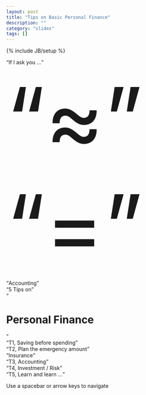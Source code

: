 ```yaml
---
layout: post
title: "Tips on Basic Personal Finance"
description: ""
category: "slides"
tags: []
---
```

{% include JB/setup %}

<div id="big" class="step" data-x="-1500" data-y="-1600" data-scale="6" data-rotate="-90">
        <q>If I ask you ...</q>
</div>

<div id="around" class="step slide point" data-x="-800" data-y="-2500" date-z="0" data-scale="0.5">
    <q style="font-size: 17em">&asymp;</q>
</div>

<div id="percise" class="step slide point" data-x="-300" data-y="-2500" data-scale="0.5">
    <q style="font-size: 17em">=</q>
</div>

<div id="acc" class="step" data-x="100" data-y="-2200" data-scale="2.5">
        <q>Accounting</q>
</div>

<div id="title" class="step" data-x="3000" data-y="-300" 
    data-rotate="0" data-scale="9">
        <q>5 Tips on</q><br />
        <q><h1>Personal Finance</h1></q>
</div>

<div id="r1" class="step " data-x="1500" data-y="-2000"
    data-scale="6" data-rotate="-10">
        <q>T1, Saving before spending</q>
</div>
<div id="r2" class="step " data-x="3700" data-y="-1800" data-scale="6"
    data-rotate="-10">
        <q>T2, Plan the emergency amount</q>
</div>

<div id="insurance" class="step point" data-x="5500" data-y="-700" data-scale="5" data-rotate="90">
        <q>Insurance</q>
</div>

<div id="r3" class="step " data-x="6000" data-y="700" data-scale="6"
    data-rotate="-10">
        <q>T3, Accounting</q>
</div>

<div id="source" class="step " data-x="3500" data-y="-900" data-scale="3"
    data-z="100"></div>

<div id="r4" class="step " data-x="2600" data-y="900" data-scale="6"
    data-rotate="-10">
        <q>T4, Investment / Risk</q>
</div>

<div id="r5" class="step " data-x="0" data-y="800" data-scale="6"
    deta-z="230" data-rotate="-10">
        <q>T5, Learn and learn ...</q>
</div>

<!--<div id="review" class="step point" data-x="0" data-y="0" data-scale="2">
        <q><strong>Review</strong></q>
</div>-->

<div id="overview" class="step" data-x="1700" data-y="-500" data-scale="7">
</div>

<div class="hint">
    <p>Use a spacebar or arrow keys to navigate</p>
</div>
<script>
if ("ontouchstart" in document.documentElement) { 
    document.querySelector(".hint").innerHTML = "<p>Tap on the left or right to navigate</p>";
}
</script>

<!--
Hi, everyone. If I ask you a question, that is do you know how much you spend last month, on your food, on your entertainment. And do you know the percise number you spend, and the percise percentages of each part.

Accounting ourself is one of many tips about personal finance. 

Today I will share you 5 tips on personal finance.

Tip number 1, Saving some money at first. Some people save money after they spend. A better way is spending should depend on how much you want to save at first. Be doing that, we have started a plan on personal finance.

# Rule 1.5, Giving your purchase willingness a frozen time. If I want to buy a new mobile today, I ask myself, whether it is necessary right now. Maybe I can still use my old one for a month. So I hold down my purchase willing, and if 30 days later, I still urge to own the new mobile phone, I will enjoy myself. But sometimes, after 30 days, the willing of purchase will fade out. So we save amount of money, and we can spend it on education or something necessary.

Tip #2, Plan some emergency money. If I lose my job tomorrow, I should have some money for my food until next job. And, we use insurance to transfer the loss of risk. If I get injured in accident or face healthy problem, I need the insurance to cover my medical care. (10%)

Tip #3, Accounting ourself. Write down the number we spend and catalog our spending. If I find that I spend a lot on entertainment last year, I can make a change on my financial plan.
# For instance, If you will pay the tuition fee of MSE next month, assuming it is 5000, and you can receive an payback which is 4000. And now you want to buy a new mobile phone cost 2000. According the accounting, you may choose a cheaper mobile cost 1000, and you save another 1000 for further tuition fee.

Tip #4, Put some money on investment depending on the risk level we can take. 
# Starting some simple investment. If you have account on bao.alipay.com, you are using an investment named money market fund, which has lower risk. Then, you may try another money market funds. And if you have knowledge on other types of investment, stock funds, bond ... In my opinion, it is worth for learning some knowledge on finance.

Tip #5, Keep learning. we use the financial knowledge to improve our financial ability. 
# If a child who commits a crime will cost the parent more than money.

That's all I want to share, so enjoy money, and enjoy learning. Thanks.
-->

